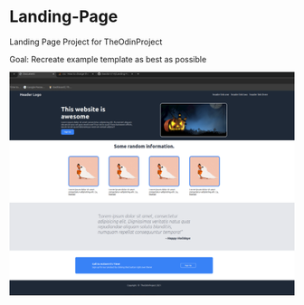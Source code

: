 # Landing-Page

Landing Page Project for TheOdinProject

Goal: Recreate example template as best as possible

![Screenshot of finished Webpage](image.png)
